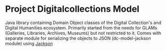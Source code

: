 # Project Digitalcollections Model

Java library containing Domain Object classes of the Digital Collection's and Digital Humanities ecosystem.
Primarily started from the needs for GLAMs (Galleries, Libraries, Archives, Museums) but not restricted to it.
Comes with separate module for serializing the objects to JSON (dc-model-jackson module) using [Jackson](https://github.com/FasterXML/jackson)

